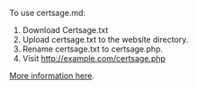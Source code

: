 To use certsage.md:

1. Download Certsage.txt
1. Upload certsage.txt to the website directory.
1. Rename certsage.txt to certsage.php.
1. Visit http://example.com/certsage.php

[More information here](https://community.letsencrypt.org/t/certsage-acme-client-version-1-4-0-easy-webpage-interface-optimized-for-cpanel-no-commands-to-type-root-not-required/188070).

